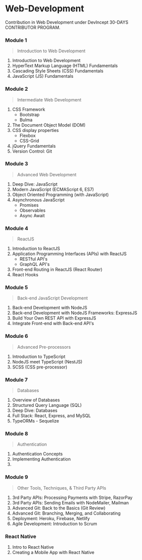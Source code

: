 # Web-Development
Contribution in Web Development under DevIncept 30-DAYS CONTRIBUTOR PROGRAM.

### Module 1

> Introduction to Web Development
1. Introduction to Web Development
2. HyperText Markup Language (HTML) Fundamentals
3. Cascading Style Sheets (CSS) Fundamentals
4. JavaScript (JS) Fundamentals

### Module 2

>  Intermediate Web Development

1. CSS Framework
    * Bootstrap
    * Bulma
2. The Document Object Model (DOM)
3. CSS display properties 
   * Flexbox
   * CSS-Grid
4.  jQuery Fundamentals
5.  Version Control: Git
### Module 3

> Advanced Web Development

1. Deep Dive: JavaScript
2. Modern JavaScript (ECMAScript 6, ES7)
3. Object Oriented Programming (with JavaScript)
4. Asynchronous JavaScript
    * Promises
    * Observables
    * Async Await

### Module 4

> ReactJS

1. Introduction to ReactJS
2. Application Programming Interfaces (APIs) with ReactJS
    * RESTful API's
    * GraphQL API's
3. Front-end Routing in ReactJS (React Router)
4. React Hooks



### Module 5
>Back-end JavaScript Development
1.  Back-end Development with NodeJS
2. Back-end Development with NodeJS Frameworks: ExpressJS
3. Build Your Own REST API with ExpressJS
4. Integrate Front-end with Back-end API's

### Module 6
> Advanced Pre-processors

 1. Introduction to TypeScript
 2. NodeJS meet TypeScript (NestJS)
 3. SCSS (CSS pre-processor)
 

### Module 7
> Databases

 1.  Overview of Databases
 2. Structured Query Language (SQL)
 3. Deep Dive: Databases
 4. Full Stack: React, Express, and MySQL
 5. TypeORMs - Sequelize
 
### Module 8
>  Authentication
 1.  Authentication Concepts 
 2. Implementing Authentication
 3. 
### Module 9
>  Other Tools, Techniques, & Third Party APIs
 1.  3rd Party APIs: Processing Payments with Stripe, RazorPay
 2. 3rd Party APIs: Sending Emails with NodeMailer, Mailman
 3. Advanced Git: Back to the Basics (Git Review)
 4.  Advanced Git: Branching, Merging, and Collaborating
 5.  Deployment: Heroku, Firebase, Netlify
 6.  Agile Development: Introduction to Scrum
 
### React Native
>  

 1.  Intro to React Native
 2.  Creating a Mobile App with React Native


 

